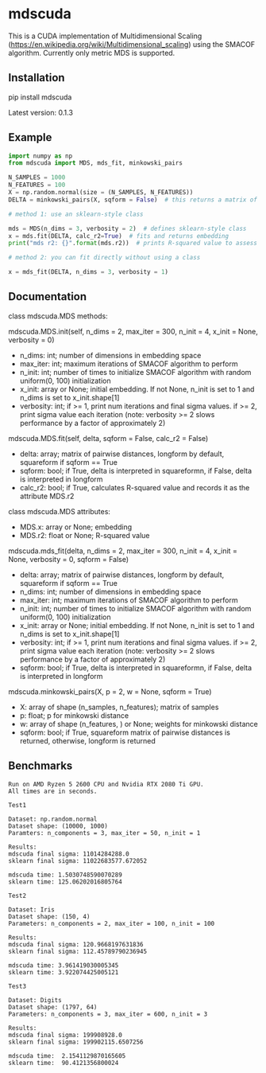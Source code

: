 # mdscuda
This is a CUDA implementation of Multidimensional Scaling (https://en.wikipedia.org/wiki/Multidimensional_scaling) using the SMACOF algorithm. Currently only metric MDS is supported. 

## Installation

pip install mdscuda

Latest version: 0.1.3

## Example

```Python
import numpy as np
from mdscuda import MDS, mds_fit, minkowski_pairs

N_SAMPLES = 1000
N_FEATURES = 100
X = np.random.normal(size = (N_SAMPLES, N_FEATURES))
DELTA = minkowski_pairs(X, sqform = False)  # this returns a matrix of pairwise distances in longform

# method 1: use an sklearn-style class

mds = MDS(n_dims = 3, verbosity = 2)  # defines sklearn-style class
x = mds.fit(DELTA, calc_r2=True)  # fits and returns embedding
print("mds r2: {}".format(mds.r2))  # prints R-squared value to assess quality of fit

# method 2: you can fit directly without using a class

x = mds_fit(DELTA, n_dims = 3, verbosity = 1)
```

## Documentation

class mdscuda.MDS methods:

mdscuda.MDS.init(self, n_dims = 2, max_iter = 300, n_init = 4, x_init = None, verbosity = 0)

* n_dims: int; number of dimensions in embedding space
* max_iter: int; maximum iterations of SMACOF algorithm to perform
* n_init: int; number of times to initialize SMACOF algorithm with random uniform(0, 100) initialization
* x_init: array or None; initial embedding. If not None, n_init is set to 1 and n_dims is set to x_init.shape[1]
* verbosity: int; if >= 1, print num iterations and final sigma values. if >= 2, print sigma value each iteration 
  (note: verbosity >= 2 slows performance by a factor of approximately 2)
    
mdscuda.MDS.fit(self, delta, sqform = False, calc_r2 = False)

* delta: array; matrix of pairwise distances, longform by default, squareform if sqform == True
* sqform: bool; if True, delta is interpreted in squareformn, if False, delta is interpreted in longform
* calc_r2: bool; if True, calculates R-squared value and records it as the attribute MDS.r2

class mdscuda.MDS attributes: 

* MDS.x: array or None; embedding
* MDS.r2: float or None; R-squared value

mdscuda.mds_fit(delta, n_dims = 2, max_iter = 300, n_init = 4, x_init = None, verbosity = 0, sqform = False)

* delta: array; matrix of pairwise distances, longform by default, squareform if sqform == True
* n_dims: int; number of dimensions in embedding space
* max_iter: int; maximum iterations of SMACOF algorithm to perform
* n_init: int; number of times to initialize SMACOF algorithm with random uniform(0, 100) initialization
* x_init: array or None; initial embedding. If not None, n_init is set to 1 and n_dims is set to x_init.shape[1]
* verbosity: int; if >= 1, print num iterations and final sigma values. if >= 2, print sigma value each iteration
  (note: verbosity >= 2 slows performance by a factor of approximately 2)
* sqform: bool; if True, delta is interpreted in squareformn, if False, delta is interpreted in longform

mdscuda.minkowski_pairs(X, p = 2, w = None, sqform = True)

* X: array of shape (n_samples, n_features); matrix of samples
* p: float; p for minkowski distance
* w: array of shape (n_features, ) or None; weights for minkowski distance
* sqform: bool; if True, squareform matrix of pairwise distances is returned, otherwise, longform is returned

## Benchmarks

~~~text
Run on AMD Ryzen 5 2600 CPU and Nvidia RTX 2080 Ti GPU.
All times are in seconds.

Test1

Dataset: np.random.normal
Dataset shape: (10000, 1000)
Paramters: n_components = 3, max_iter = 50, n_init = 1

Results:
mdscuda final sigma: 11014284288.0
sklearn final sigma: 11022683577.672052

mdscuda time: 1.5030748590070289
sklearn time: 125.06202016805764

Test2

Dataset: Iris
Dataset shape: (150, 4)
Parameters: n_components = 2, max_iter = 100, n_init = 100

Results:
mdscuda final sigma: 120.9668197631836
sklearn final sigma: 112.45789790236945

mdscuda time: 3.961419030005345
sklearn time: 3.922074425005121

Test3

Dataset: Digits
Dataset shape: (1797, 64)
Parameters: n_components = 3, max_iter = 600, n_init = 3

Results:
mdscuda final sigma: 199908928.0
sklearn final sigma: 199902115.6507256

mdscuda time:  2.1541129870165605
sklearn time:  90.4121356800024
~~~